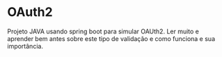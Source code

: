 # OAuth2
Projeto JAVA usando spring boot para simular OAUth2.
Ler muito e aprender bem antes sobre este tipo de validação e como funciona e sua importância.

